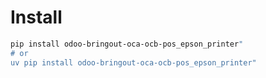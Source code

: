 # Install

```bash
pip install odoo-bringout-oca-ocb-pos_epson_printer"
# or
uv pip install odoo-bringout-oca-ocb-pos_epson_printer"
```

